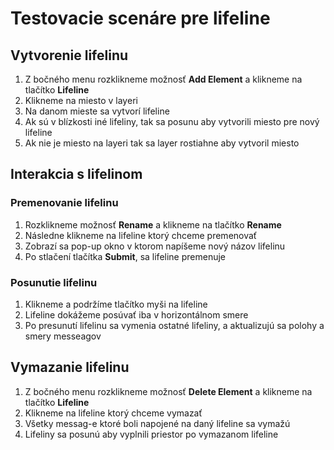 # Testovacie scenáre pre lifeline

## Vytvorenie lifelinu

1. Z bočného menu rozklikneme možnosť **Add Element** a klikneme na tlačítko **Lifeline**
2. Klikneme na miesto v layeri
3. Na danom mieste sa vytvorí lifeline
4. Ak sú v blízkosti iné lifeliny, tak sa posunu aby vytvorili miesto pre nový lifeline
5. Ak nie je miesto na layeri tak sa layer rostiahne aby vytvoril miesto

## Interakcia s lifelinom

### Premenovanie lifelinu

1. Rozklikneme možnosť **Rename** a klikneme na tlačítko **Rename**
2. Následne klikneme na lifeline ktorý chceme premenovať
3. Zobrazí sa pop-up okno v ktorom napíšeme nový názov lifelinu
4. Po stlačení tlačítka **Submit**, sa lifeline premenuje

### Posunutie lifelinu

1. Klikneme a podržíme tlačítko myši na lifeline
2. Lifeline dokážeme posúvať iba v horizontálnom smere
3. Po presunutí lifelinu sa vymenia ostatné lifeliny, a aktualizujú sa polohy a smery messeagov

## Vymazanie lifelinu

1. Z bočného menu rozklikneme možnosť **Delete Element** a klikneme na tlačítko **Lifeline**
2. Klikneme na lifeline ktorý chceme vymazať
3. Všetky messag-e ktoré boli napojené na daný lifeline sa vymažú
3. Lifeliny sa posunú aby vyplnili priestor po vymazanom lifeline

